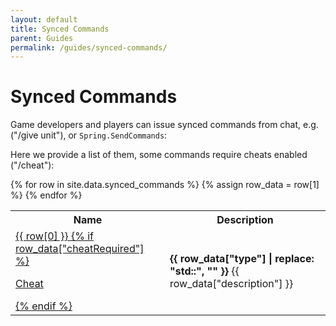 ```yaml
---
layout: default
title: Synced Commands
parent: Guides
permalink: /guides/synced-commands/
---
```


# Synced Commands

Game developers and players can issue synced commands from chat, e.g.
("/give unit"), or `Spring.SendCommands`:

Here we provide a list of them, some commands require cheats enabled ("/cheat"):

<table>
  <tr>
    <th>Name</th>
    <th>Description</th>
  </tr>
  {% for row in site.data.synced_commands %}
    {% assign row_data = row[1] %}
    <tr>
      <td id="{{ row[0] }}">
        <a href="#{{ row[0] }}">
          {{ row[0] }}
          {% if row_data["cheatRequired"] %} <p class="label label-yellow">Cheat</p> {% endif %}
        </a>
      </td>
      <td>
        <b>{{ row_data["type"] | replace: "std::", "" }}</b> {{ row_data["description"] }}
      </td>
    </tr>
  {% endfor %}
</table>
